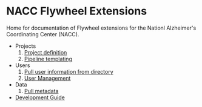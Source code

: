 # NACC Flywheel Extensions

Home for documentation of Flywheel extensions for the Nationl Alzheimer's Coordinating Center (NACC).

- Projects
    1. [Project definition](project_management/)
    2. [Pipeline templating](push_template/)
- Users
    1. [Pull user information from directory](pull_directory/)
    2. [User Management](user_management/)
- Data
    1. [Pull metadata](pull_metadata/)
- [Development Guide](development/)
